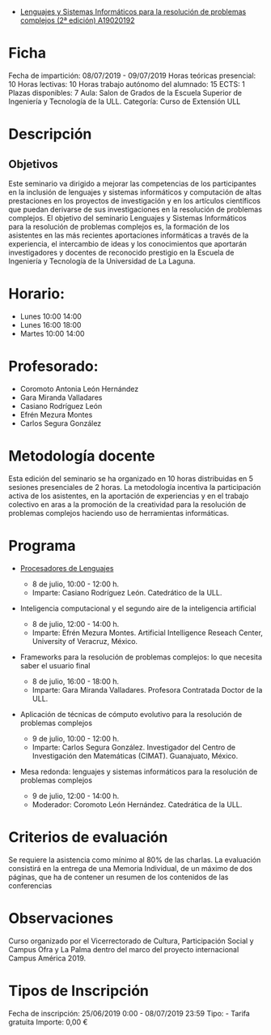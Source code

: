 * [Lenguajes y Sistemas Informáticos para la resolución de problemas complejos (2ª edición)
A19020192](https://sede.fg.ull.es/es/curso/detalle/a19020192/lenguajes-y-sistemas-informaticos-para-la-resolucion-de-problemas-complejos-2-edicion)

# Ficha
Fecha de impartición: 08/07/2019 - 09/07/2019 Horas teóricas presencial: 10 Horas lectivas: 10 Horas trabajo autónomo del alumnado: 15 ECTS: 1 Plazas disponibles: 7 Aula: Salon de Grados de la Escuela Superior de Ingeniería y Tecnología de la ULL. Categoría: Curso de Extensión ULL
# Descripción

## Objetivos

Este seminario va dirigido a mejorar las competencias de los participantes en la inclusión de lenguajes y sistemas informáticos y computación de altas prestaciones en los proyectos de investigación y en los artículos científicos que puedan derivarse de sus investigaciones en la resolución de problemas complejos. El objetivo del seminario Lenguajes y Sistemas Informáticos para la resolución de problemas complejos es, la formación de los asistentes en las más recientes aportaciones informáticas a través de la experiencia, el intercambio de ideas y los conocimientos que aportarán investigadores y docentes de reconocido prestigio en la Escuela de Ingeniería y Tecnología de la Universidad de La Laguna.  

# Horario:
* Lunes 10:00 14:00
* Lunes 16:00 18:00
* Martes 10:00 14:00
 
# Profesorado:

* Coromoto Antonia León Hernández
* Gara Miranda Valladares
* Casiano Rodríguez León
* Efrén Mezura Montes
* Carlos Segura González 

# Metodología docente

Esta edición del seminario se ha organizado en 10 horas distribuidas en 5 sesiones presenciales de 2 horas. La metodología incentiva la participación activa de los asistentes, en la aportación de experiencias y en el trabajo colectivo en aras a la promoción de la creatividad para la resolución de problemas complejos haciendo uso de herramientas informáticas.  

# Programa

* [Procesadores de Lenguajes](https://github.com/ULL-LSI/campus-america-2019/tree/master/casianoz) 
  * 8 de julio, 10:00 - 12:00 h. 
  * Imparte: Casiano Rodríguez León. Catedrático de la ULL. 

* Inteligencia computacional y el segundo aire de la inteligencia artificial 
  * 8 de julio, 12:00 - 14:00 h. 
  * Imparte: Efrén Mezura Montes. Artificial Intelligence Reseach Center, University of Veracruz, México.

* Frameworks para la resolución de problemas complejos: lo que necesita saber el usuario final 
  * 8 de julio, 16:00 - 18:00 h. 
  * Imparte: Gara Miranda Valladares. Profesora Contratada Doctor de la ULL.

* Aplicación de técnicas de cómputo evolutivo para la resolución de problemas complejos 
  * 9 de julio, 10:00 - 12:00 h. 
  * Imparte: Carlos Segura González. Investigador del Centro de Investigación den Matemáticas (CIMAT). Guanajuato, México.

* Mesa redonda: lenguajes y sistemas informáticos para la resolución de problemas complejos 
  * 9 de julio, 12:00 - 14:00 h. 
  * Moderador: Coromoto León Hernández. Catedrática de la ULL. 


# Criterios de evaluación
Se requiere la asistencia como mínimo al 80% de las charlas. 
La evaluación consistirá en la entrega de una Memoria Individual, de un máximo de dos páginas, que ha de contener un resumen de los contenidos de las conferencias 
 
# Observaciones
Curso organizado por el Vicerrectorado de Cultura, Participación Social y Campus Ofra y La Palma dentro del marco del proyecto internacional Campus América 2019.

# Tipos de Inscripción
Fecha de inscripción: 25/06/2019 0:00 - 08/07/2019 23:59 Tipo: - Tarifa gratuita Importe: 0,00 €
